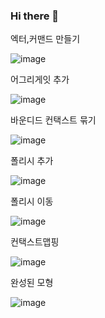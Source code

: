 ### Hi there 👋

<!--
**MSACoffeeChain/MsaCoffeeChain** is a ✨ _special_ ✨ repository because its `README.md` (this file) appears on your GitHub profile.

Here are some ideas to get you started:

- 🔭 I’m currently working on ...
- 🌱 I’m currently learning ...
- 👯 I’m looking to collaborate on ...
- 🤔 I’m looking for help with ...
- 💬 Ask me about ...
- 📫 How to reach me: ...
- 😄 Pronouns: ...
- ⚡ Fun fact: ...
-->

엑터,커맨드 만들기

![image](https://user-images.githubusercontent.com/75309297/106565267-e1dd0400-6571-11eb-9b03-b80e1fe7f4a2.png)

어그리게잇 추가

![image](https://user-images.githubusercontent.com/75309297/106565449-2e284400-6572-11eb-8d78-0e86449b4c23.png)

바운디드 컨택스트 묶기

![image](https://user-images.githubusercontent.com/75309297/106565561-59ab2e80-6572-11eb-80c7-66e17c71bfa4.png)

폴리시 추가

![image](https://user-images.githubusercontent.com/75309297/106565730-9840e900-6572-11eb-95d8-2f2b6c74f6f2.png)

폴리시 이동

![image](https://user-images.githubusercontent.com/75309297/106565854-ce7e6880-6572-11eb-898a-a24569800fc3.png)

컨택스트맵핑

![image](https://user-images.githubusercontent.com/75309297/106565996-0685ab80-6573-11eb-8c9d-bd34e59fffcd.png)

완성된 모형

![image](https://user-images.githubusercontent.com/75309297/106566105-32089600-6573-11eb-93cf-3a1fd5fea7b5.png)

